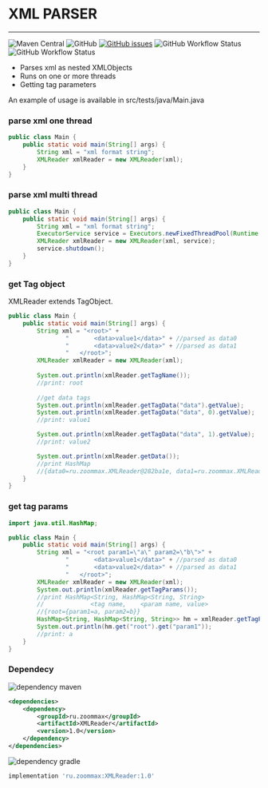 # XML PARSER

---

![Maven Central](https://img.shields.io/maven-central/v/ru.zoommax/XMLParser?style=plastic)
![GitHub](https://img.shields.io/github/license/ZooMMaX/XMLParser?style=plastic)
[![GitHub issues](https://img.shields.io/github/issues/ZooMMaX/XMLParser?style=plastic)](https://github.com/ZooMMaX/XMLParser/issues)
![GitHub Workflow Status](https://img.shields.io/github/workflow/status/ZooMMaX/XMLParser/Build?style=plastic)
![GitHub Workflow Status](https://img.shields.io/github/workflow/status/ZooMMaX/XMLParser/Maven%20Central%20deploy?style=plastic)

- Parses xml as nested XMLObjects
- Runs on one or more threads
- Getting tag parameters

An example of usage is available in src/tests/java/Main.java

### parse xml one thread
```java
public class Main {
    public static void main(String[] args) {
        String xml = "xml format string";
        XMLReader xmlReader = new XMLReader(xml);
    }
}
```

### parse xml multi thread
```java
public class Main {
    public static void main(String[] args) {
        String xml = "xml format string";
        ExecutorService service = Executors.newFixedThreadPool(Runtime.getRuntime().availableProcessors());
        XMLReader xmlReader = new XMLReader(xml, service);
        service.shutdown();
    }
}
```

### get Tag object
XMLReader extends TagObject.
```java
public class Main {
    public static void main(String[] args) {
        String xml = "<root>" +
                "       <data>value1</data>" + //parsed as data0
                "       <data>value2</data>" + //parsed as data1
                "   </root>";
        XMLReader xmlReader = new XMLReader(xml);
        
        System.out.println(xmlReader.getTagName());
        //print: root
        
        //get data tags
        System.out.println(xmlReader.getTagData("data").getValue);
        System.out.println(xmlReader.getTagData("data", 0).getValue);
        //print: value1

        System.out.println(xmlReader.getTagData("data", 1).getValue);
        //print: value2

        System.out.println(xmlReader.getData());
        //print HashMap
        //{data0=ru.zoommax.XMLReader@282ba1e, data1=ru.zoommax.XMLReader@13b6d03}
    }
}
```

### get tag params

```java
import java.util.HashMap;

public class Main {
    public static void main(String[] args) {
        String xml = "<root param1=\"a\" param2=\"b\">" +
                "       <data>value1</data>" + //parsed as data0
                "       <data>value2</data>" + //parsed as data1
                "   </root>";
        XMLReader xmlReader = new XMLReader(xml);
        System.out.println(xmlReader.getTagParams());
        //print HashMap<String, HashMap<String, String>
        //             <tag name,    <param name, value>
        //{root={param1=a, param2=b}}
        HashMap<String, HashMap<String, String>> hm = xmlReader.getTagParams();
        System.out.println(hm.get("root").get("param1"));
        //print: a
    }
}
```

### Dependecy
![dependency maven](https://img.shields.io/badge/DEPENDENCY-Maven-C71A36?style=plastic&logo=apachemaven)
```xml
<dependencies>
    <dependency>
        <groupId>ru.zoommax</groupId>
        <artifactId>XMLReader</artifactId>
        <version>1.0</version>
    </dependency>
</dependencies>
```

![dependency gradle](https://img.shields.io/badge/DEPENDENCY-Gradle-02303A?style=plastic&logo=gradle)
```groovy
implementation 'ru.zoommax:XMLReader:1.0'
```
